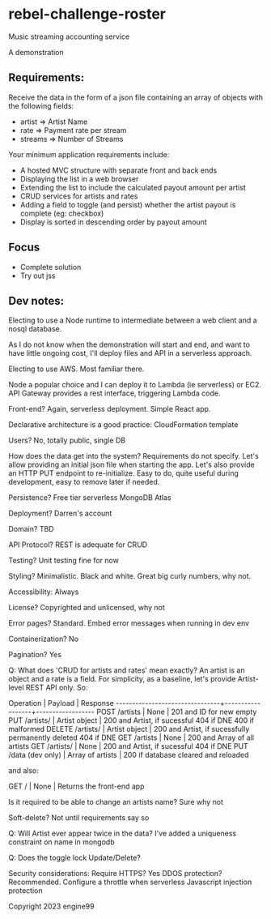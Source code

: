 # rebel-challenge-roster
Music streaming accounting service

A demonstration

## Requirements:
Receive the data in the form of a json file containing an array of objects with the following fields:
- artist => Artist Name
- rate => Payment rate per stream
- streams => Number of Streams

Your minimum application requirements include:

- A hosted MVC structure with separate front and back ends
- Displaying the list in a web browser
- Extending the list to include the calculated payout amount per artist
- CRUD services for artists and rates
- Adding a field to toggle (and persist) whether the artist payout is complete (eg: checkbox)
- Display is sorted in descending order by payout amount


## Focus
- Complete solution
- Try out jss

## Dev notes:
Electing to use a Node runtime to intermediate between a web client and a nosql database.

As I do not know when the demonstration will start and end, and want to have little ongoing cost, I'll deploy files and API in a serverless approach. 

Electing to use AWS. Most familiar there.

Node a popular choice and I can deploy it to Lambda (ie serverless) or EC2. 
API Gateway provides a rest interface, triggering Lambda code.

Front-end? Again, serverless deployment. Simple React app.

Declarative architecture is a good practice: CloudFormation template

Users? No, totally public, single DB

How does the data get into the system? Requirements do not specify. Let's allow providing an initial json file
when starting the app. Let's also provide an HTTP PUT endpoint to re-initialize. Easy to do, quite useful during
development, easy to remove later if needed.

Persistence? Free tier serverless MongoDB Atlas

Deployment? Darren's account

Domain? TBD

API Protocol? REST is adequate for CRUD

Testing? Unit testing fine for now

Styling? Minimalistic. Black and white. Great big curly numbers, why not.

Accessibility: Always

License? Copyrighted and unlicensed, why not

Error pages? Standard. Embed error messages when running in dev env

Containerization? No

Pagination? Yes

Q: What does 'CRUD for artists and rates' mean exactly? An artist is an object and a rate is a field.
For simplicity, as a baseline, let's provide Artist-level REST API only. So:

Operation                       |      Payload     |   Response
--------------------------------+------------------+------------------
POST   /artists                 | None             |   201 and ID for new empty
PUT    /artists/<id>            | Artist object    |   200 and Artist, if sucessful
                                                        404 if DNE
                                                        400 if malformed
DELETE /artists/<id>            | Artist object    |   200 and Artist, if sucessfully permanently deleted
                                                        404 if DNE
GET    /artists                 | None             |   200 and Array of all artists 
GET    /artists/<id>            | None             |   200 and Artist, if sucessful
                                                        404 if DNE
PUT    /data (dev only)         | Array of artists |   200 if database cleared and reloaded

and also:

GET   /                         | None             |   Returns the front-end app

Is it required to be able to change an artists name? Sure why not

Soft-delete? Not until requirements say so

Q: Will Artist ever appear twice in the data?
I've added a uniqueness constraint on name in mongodb

Q: Does the toggle lock Update/Delete?

Security considerations:
Require HTTPS? Yes
DDOS protection? Recommended. Configure a throttle when serverless
Javascript injection protection

Copyright 2023 engine99

